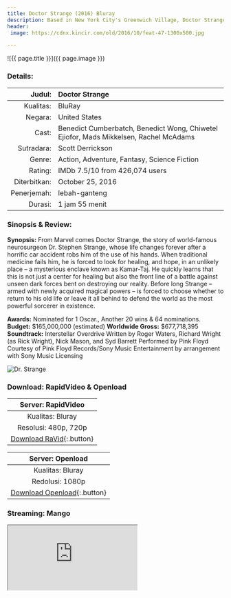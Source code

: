 ```yaml
---
title: Doctor Strange (2016) Bluray
description: Based in New York City's Greenwich Village, Doctor Strange must act as an intermediary between the real world and what lies beyond
header:
 image: https://cdnx.kincir.com/old/2016/10/feat-47-1300x500.jpg

---
```

![{{ page.title }}]({{ page.image }})

### Details:

| Judul: | Doctor Strange |
|---:|:---|
| Kualitas: | BluRay |
| Negara: | United States |
| Cast: | Benedict Cumberbatch, Benedict Wong, Chiwetel Ejiofor, Mads Mikkelsen, Rachel McAdams |
| Sutradara: | Scott Derrickson |
| Genre: | Action, Adventure, Fantasy, Science Fiction |
| Rating: | IMDb 7.5/10 from 426,074 users |
| Diterbitkan: | October 25, 2016 |
| Penerjemah: | lebah-ganteng |
| Durasi: | 1 jam 55 menit |

### Sinopsis & Review:

**Synopsis:**
From Marvel comes Doctor Strange, the story of world-famous neurosurgeon Dr. Stephen Strange, whose life changes forever after a horrific car accident robs him of the use of his hands. When traditional medicine fails him, he is forced to look for healing, and hope, in an unlikely place – a mysterious enclave known as Kamar-Taj. He quickly learns that this is not just a center for healing but also the front line of a battle against unseen dark forces bent on destroying our reality. Before long Strange – armed with newly acquired magical powers – is forced to choose whether to return to his old life or leave it all behind to defend the world as the most powerful sorcerer in existence.

**Awards:** Nominated for 1 Oscar., Another 20 wins & 64 nominations.
**Budget:** $165,000,000 (estimated)
**Worldwide Gross:** $677,718,395
**Soundtrack:** Interstellar Overdrive Written by Roger Waters, Richard Wright (as Rick Wright), Nick Mason, and Syd Barrett Performed by Pink Floyd Courtesy of Pink Floyd Records/Sony Music Entertainment by arrangement with Sony Music Licensing

![Dr. Strange](https://cdnx.kincir.com/old/2016/10/4-31.jpg)

### Download: RapidVideo & Openload

| Server: RapidVideo |
|:---:|
| Kualitas: Bluray |
| Resolusi: 480p, 720p |
| [Download RaVid](https://safelink.knoacc.org/#WDMqG){:.button} |

| Server: Openload |
|:---:|
| Kualitas: Bluray |
| Redolusi: 1080p |
| [Download Openload](https://safelink.knoacc.org/#PVH1k){:.button} |

### Streaming: Mango

<iframe src="https://streamango.com/embed/pddfrcobfkpalcme"/>

